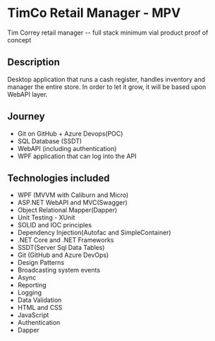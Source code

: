 # TimCo Retail Manager - MPV 
Tim Correy retail manager -- full stack minimum vial product proof of concept




## Description
Desktop application that runs a cash register, handles inventory and manager the entire store.
In order to let it grow, it will be based upon WebAPI layer.




## Journey
+ Git on GitHub + Azure Devops(POC)
+ SQL Database (SSDT)
+ WebAPI (including authentication)
+ WPF application that can log into the API


## Technologies included
+ WPF (MVVM with Caliburn and Micro)
+ ASP.NET WebAPI and MVC(Swagger)
+ Object Relational Mapper(Dapper)
+ Unit Testing - XUnit
+ SOLID and IOC principles
+ Dependency Injection(Autofac and SimpleContainer)
+ .NET Core and .NET Frameworks
+ SSDT(Server Sql Data Tables)
+ Git (GitHub and Azure DevOps)
+ Design Patterns
+ Broadcasting system events
+ Async
+ Reporting
+ Logging
+ Data Validation
+ HTML and CSS
+ JavaScript
+ Authentication
+ Dapper

